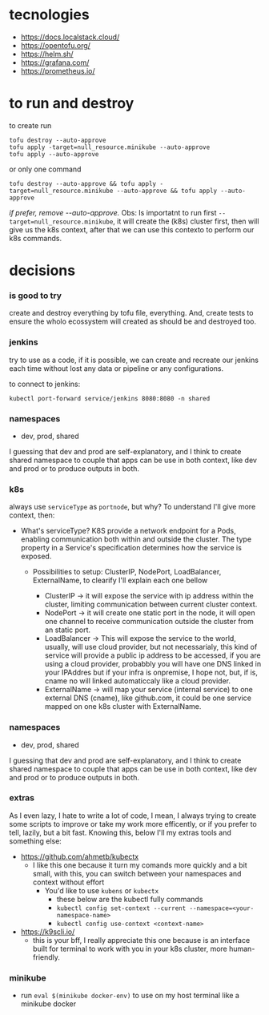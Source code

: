 # tecnologies

* https://docs.localstack.cloud/
* https://opentofu.org/
* https://helm.sh/
* https://grafana.com/
* https://prometheus.io/

# to run and destroy
to create run
```
tofu destroy --auto-approve 
tofu apply -target=null_resource.minikube --auto-approve
tofu apply --auto-approve
```
or only one command
```
tofu destroy --auto-approve && tofu apply -target=null_resource.minikube --auto-approve && tofu apply --auto-approve
```

*if prefer, remove --auto-approve.*
Obs: Is importatnt to run first `--target=null_resource.minikube`, it will create the (k8s) cluster first, then will give us the k8s context, after that we can use this contexto to perform our k8s commands.

# decisions

### is good to try
create and destroy everything by tofu file, everything. And, create tests to ensure the wholo ecossystem will created as should be and destroyed too.

### jenkins
try to use as a code, if it is possible, we can create and recreate our jenkins each time without lost any data or pipeline or any configurations.

to connect to jenkins:  
```
kubectl port-forward service/jenkins 8080:8080 -n shared
````

### namespaces
* dev, prod, shared

I guessing that dev and prod are self-explanatory, and I think to create shared namespace to couple that apps can be use in both context, like dev and prod or to produce outputs in both.

### k8s
always use `serviceType` as `portnode`, but why?
To understand I'll give more context, then:
* What's serviceType? 
K8S provide a network endpoint for a Pods, enabling communication both within and outside the cluster. The type property in a Service's specification determines how the service is exposed. 

    * Possibilities to setup: ClusterIP, NodePort, LoadBalancer, ExternalName, to clearify I'll explain each one bellow

        * ClusterIP -> it will expose the service with ip address within the cluster, limiting communication between current cluster context.
        * NodePort -> it will create one static port in the node, it will open one channel to receive communication outside the cluster from an static port.
        * LoadBalancer -> This will expose the service to the world, usually, will use cloud provider, but not necessarialy, this kind of service will provide a public ip address to be accessed, if you are using a cloud provider, probabbly you will have one DNS linked in your IPAddres but if your infra is  onpremise, I hope not, but, if is, cname no will linked automaticcaly like a cloud provider.
        * ExternalName -> will map your service (internal service) to one external DNS (cname), like github.com, it could be one service mapped on one k8s cluster with ExternalName.

### namespaces
* dev, prod, shared

I guessing that dev and prod are self-explanatory, and I think to create shared namespace to couple that apps can be use in both context, like dev and prod or to produce outputs in both.

### extras 
As I even lazy, I hate to write a lot of code, I mean, I always trying to create some scripts to improve or take my work more efficently, or if you prefer to tell, lazily, but a bit fast.
Knowing this, below I'll my extras tools and something else:

* https://github.com/ahmetb/kubectx
    * I like this one because it turn my comands more quickly and a bit small, with this, you can switch between your namespaces and context without effort
        * You'd like to use `kubens` or `kubectx`
            * these below are the kubectl fully commands
            * `kubectl config set-context --current --namespace=<your-namespace-name>`
            * `kubectl config use-context <context-name>`
* https://k9scli.io/
    * this is your bff, I really appreciate this one because is an interface built for terminal to work with you in your k8s cluster, more human-friendly.

### minikube
* run `eval $(minikube docker-env)` to use on my host terminal like a minikube docker